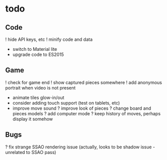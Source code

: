 # todo

## Code
! hide API keys, etc
! minify code and data
- switch to Material lite
- upgrade code to ES2015

## Game
! check for game end
! show captured pieces somewhere
! add anonymous portrait when video is not present
- animate tiles glow-in/out
- consider adding touch support (test on tablets, etc)
- improve move sound
? improve look of pieces
? change board and pieces models
? add computer mode
? keep history of moves, perhaps display it somehow

## Bugs
? fix strange SSAO rendering issue (actually, looks to be shadow issue - unrelated to SSAO pass)
